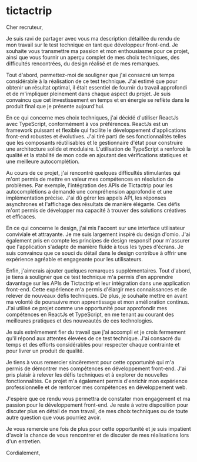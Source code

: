 # tictactrip

Cher recruteur,

Je suis ravi de partager avec vous ma description détaillée du rendu de mon travail sur le test technique en tant que développeur front-end. Je souhaite vous transmettre ma passion et mon enthousiasme pour ce projet, ainsi que vous fournir un aperçu complet de mes choix techniques, des difficultés rencontrées, du design réalisé et de mes remarques.

Tout d'abord, permettez-moi de souligner que j'ai consacré un temps considérable à la réalisation de ce test technique. J'ai estimé que pour obtenir un résultat optimal, il était essentiel de fournir du travail approfondi et de m'impliquer pleinement dans chaque aspect du projet. Je suis convaincu que cet investissement en temps et en énergie se reflète dans le produit final que je présente aujourd'hui.

En ce qui concerne mes choix techniques, j'ai décidé d'utiliser ReactJs avec TypeScript, conformément à vos préférences. ReactJs est un framework puissant et flexible qui facilite le développement d'applications front-end robustes et évolutives. J'ai tiré parti de ses fonctionnalités telles que les composants réutilisables et le gestionnaire d'état pour construire une architecture solide et modulaire. L'utilisation de TypeScript a renforcé la qualité et la stabilité de mon code en ajoutant des vérifications statiques et une meilleure autocomplétion.

Au cours de ce projet, j'ai rencontré quelques difficultés stimulantes qui m'ont permis de mettre en valeur mes compétences en résolution de problèmes. Par exemple, l'intégration des APIs de Tictactrip pour les autocomplétions a demandé une compréhension approfondie et une implémentation précise. J'ai dû gérer les appels API, les réponses asynchrones et l'affichage des résultats de manière élégante. Ces défis m'ont permis de développer ma capacité à trouver des solutions créatives et efficaces.

En ce qui concerne le design, j'ai mis l'accent sur une interface utilisateur conviviale et attrayante. Je me suis largement inspiré du design d'omio. J'ai également pris en compte les principes de design responsif pour m'assurer que l'application s'adapte de manière fluide à tous les types d'écrans. Je suis convaincu que ce souci du détail dans le design contribue à offrir une expérience agréable et engageante pour les utilisateurs.

Enfin, j'aimerais ajouter quelques remarques supplémentaires. Tout d'abord, je tiens à souligner que ce test technique m'a permis d'en apprendre davantage sur les APIs de Tictactrip et leur intégration dans une application front-end. Cette expérience m'a permis d'élargir mes connaissances et de relever de nouveaux défis techniques. De plus, je souhaite mettre en avant ma volonté de poursuivre mon apprentissage et mon amélioration continus. J'ai utilisé ce projet comme une opportunité pour approfondir mes compétences en ReactJs et TypeScript, en me tenant au courant des meilleures pratiques et des nouveautés de ces technologies.

Je suis extrêmement fier du travail que j'ai accompli et je crois fermement qu'il répond aux attentes élevées de ce test technique. J'ai consacré du temps et des efforts considérables pour respecter chaque contrainte et pour livrer un produit de qualité.

Je tiens à vous remercier sincèrement pour cette opportunité qui m'a permis de démontrer mes compétences en développement front-end. J'ai pris plaisir à relever les défis techniques et à explorer de nouvelles fonctionnalités. Ce projet m'a également permis d'enrichir mon expérience professionnelle et de renforcer mes compétences en développement web.

J'espère que ce rendu vous permettra de constater mon engagement et ma passion pour le développement front-end. Je reste à votre disposition pour discuter plus en détail de mon travail, de mes choix techniques ou de toute autre question que vous pourriez avoir.

Je vous remercie une fois de plus pour cette opportunité et je suis impatient d'avoir la chance de vous rencontrer et de discuter de mes réalisations lors d'un entretien.

Cordialement,
